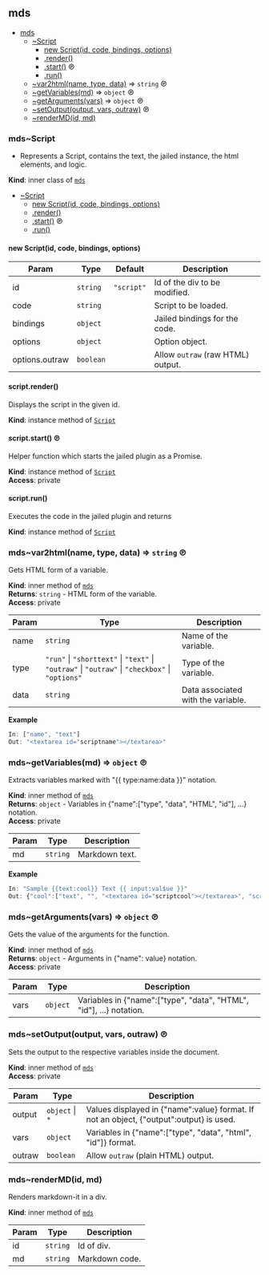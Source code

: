 <a name="module_mds"></a>

## mds

* [mds](#module_mds)
    * [~Script](#module_mds..Script)
        * [new Script(id, code, bindings, options)](#new_module_mds..Script_new)
        * [.render()](#module_mds..Script+render)
        * [.start()](#module_mds..Script+start) ℗
        * [.run()](#module_mds..Script+run)
    * [~var2html(name, type, data)](#module_mds..var2html) ⇒ <code>string</code> ℗
    * [~getVariables(md)](#module_mds..getVariables) ⇒ <code>object</code> ℗
    * [~getArguments(vars)](#module_mds..getArguments) ⇒ <code>object</code> ℗
    * [~setOutput(output, vars, outraw)](#module_mds..setOutput) ℗
    * [~renderMD(id, md)](#module_mds..renderMD)

<a name="module_mds..Script"></a>

### mds~Script
- Represents a Script, contains the text, the jailed instance, the html elements, and logic.

**Kind**: inner class of [<code>mds</code>](#module_mds)  

* [~Script](#module_mds..Script)
    * [new Script(id, code, bindings, options)](#new_module_mds..Script_new)
    * [.render()](#module_mds..Script+render)
    * [.start()](#module_mds..Script+start) ℗
    * [.run()](#module_mds..Script+run)

<a name="new_module_mds..Script_new"></a>

#### new Script(id, code, bindings, options)

| Param | Type | Default | Description |
| --- | --- | --- | --- |
| id | <code>string</code> | <code>&quot;script&quot;</code> | Id of the div to be modified. |
| code | <code>string</code> |  | Script to be loaded. |
| bindings | <code>object</code> |  | Jailed bindings for the code. |
| options | <code>object</code> |  | Option object. |
| options.outraw | <code>boolean</code> |  | Allow `outraw` (raw HTML) output. |

<a name="module_mds..Script+render"></a>

#### script.render()
Displays the script in the given id.

**Kind**: instance method of [<code>Script</code>](#module_mds..Script)  
<a name="module_mds..Script+start"></a>

#### script.start() ℗
Helper function which starts the jailed plugin as a Promise.

**Kind**: instance method of [<code>Script</code>](#module_mds..Script)  
**Access**: private  
<a name="module_mds..Script+run"></a>

#### script.run()
Executes the code in the jailed plugin and returns

**Kind**: instance method of [<code>Script</code>](#module_mds..Script)  
<a name="module_mds..var2html"></a>

### mds~var2html(name, type, data) ⇒ <code>string</code> ℗
Gets HTML form of a variable.

**Kind**: inner method of [<code>mds</code>](#module_mds)  
**Returns**: <code>string</code> - HTML form of the variable.  
**Access**: private  

| Param | Type | Description |
| --- | --- | --- |
| name | <code>string</code> | Name of the variable. |
| type | <code>&quot;run&quot;</code> \| <code>&quot;shorttext&quot;</code> \| <code>&quot;text&quot;</code> \| <code>&quot;outraw&quot;</code> \| <code>&quot;outraw&quot;</code> \| <code>&quot;checkbox&quot;</code> \| <code>&quot;options&quot;</code> | Type of the variable. |
| data | <code>string</code> | Data associated with the variable. |

**Example**  
```js
In: ["name", "text"]Out: "<textarea id="scriptname"></textarea>"
```
<a name="module_mds..getVariables"></a>

### mds~getVariables(md) ⇒ <code>object</code> ℗
Extracts variables marked with "{{ type:name:data }}" notation.

**Kind**: inner method of [<code>mds</code>](#module_mds)  
**Returns**: <code>object</code> - Variables in {"name":["type", "data", "HTML", "id"], ...} notation.  
**Access**: private  

| Param | Type | Description |
| --- | --- | --- |
| md | <code>string</code> | Markdown text. |

**Example**  
```js
In: "Sample {{text:cool}} Text {{ input:val$ue }}"Out: {"cool":["text", "", "<textarea id="scriptcool"></textarea>", "scriptcool"], "val$ue":...}
```
<a name="module_mds..getArguments"></a>

### mds~getArguments(vars) ⇒ <code>object</code> ℗
Gets the value of the arguments for the function.

**Kind**: inner method of [<code>mds</code>](#module_mds)  
**Returns**: <code>object</code> - Arguments in {"name": value} notation.  
**Access**: private  

| Param | Type | Description |
| --- | --- | --- |
| vars | <code>object</code> | Variables in {"name":["type", "data", "HTML", "id"], ...} notation. |

<a name="module_mds..setOutput"></a>

### mds~setOutput(output, vars, outraw) ℗
Sets the output to the respective variables inside the document.

**Kind**: inner method of [<code>mds</code>](#module_mds)  
**Access**: private  

| Param | Type | Description |
| --- | --- | --- |
| output | <code>object</code> \| <code>\*</code> | Values displayed in {"name":value} format. If not an object, {"output":output} is used. |
| vars | <code>object</code> | Variables in {"name":["type", "data", "html", "id"]} format. |
| outraw | <code>boolean</code> | Allow `outraw` (plain HTML) output. |

<a name="module_mds..renderMD"></a>

### mds~renderMD(id, md)
Renders markdown-it in a div.

**Kind**: inner method of [<code>mds</code>](#module_mds)  

| Param | Type | Description |
| --- | --- | --- |
| id | <code>string</code> | Id of div. |
| md | <code>string</code> | Markdown code. |

